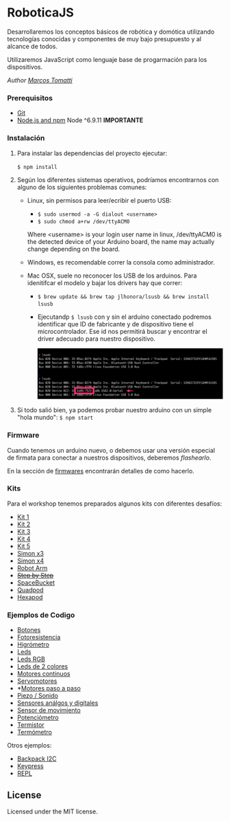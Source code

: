 # RoboticaJS
Desarrollaremos los conceptos básicos de robótica y domótica utilizando tecnologías conocidas y componentes de muy bajo presupuesto y al alcance de todos.

Utilizaremos JavaScript como lenguaje base de progarmación para los dispositivos.

_Author [Marcos Tomatti](mailto:mtomatti@elementum.com)_

### Prerequisitos

- [Git](https://git-scm.com)
- [Node.js and npm](nodejs.org) Node ^6.9.11 **IMPORTANTE**

### Instalación

1. Para instalar las dependencias del proyecto ejecutar:
   
   `$ npm install`
   
2. Según los diferentes sistemas operativos, podríamos encontrarnos con alguno de los siguientes problemas comunes:
    - Linux, sin permisos para leer/ecribir el puerto USB:
        - `$ sudo usermod -a -G dialout <username>`
        - `$ sudo chmod a+rw /dev/ttyACM0`

        Where &lt;username&gt; is your login  user name in linux, /dev/ttyACM0 is the detected device of your Arduino board, the name may actually change depending on the board.

    - Windows, es recomendable correr la consola como administrador.
    - Mac OSX, suele no reconocer los USB de los arduinos. Para idenitifcar el modelo y bajar los drivers hay que correr:
        - `$ brew update && brew tap jlhonora/lsusb && brew install lsusb`
        - Ejecutandp `$ lsusb` con y sin el arduino conectado podremos identificar que ID de fabricante y de dispositivo tiene el microcontrolador. Ese id nos permitirá buscar y encontrar el driver adecuado para nuestro dispositivo.
          
          ![lsusb](./assets/lsusb_device_id.png)

3. Si todo salió bien, ya podemos probar nuestro arduino con un simple "hola mundo":
    `$ npm start`

### Firmware
Cuando tenemos un arduino nuevo, o debemos usar una versión especial de firmata para conectar a nuestros dispositivos, deberemos _flashearlo_.

En la sección de [firmwares](./firmwares) encontrarán detalles de como hacerlo.

### Kits
Para el workshop tenemos preparados algunos kits con diferentes desafíos:
- [Kit 1](./kit1)
- [Kit 2](./kit2)
- [Kit 3](./kit3)
- [Kit 4](./kit4)
- [Kit 5](./kit5)
- [Simon x3](./simon_x3)
- [Simon x4](./simon_x4)
- [Robot Arm](./robot-arm)
- ~~[Step by Step](./step-by-step)~~
- [SpaceBucket](./spacebucket)
- [Quadpod](./quadpod)
- [Hexapod](./hexapod)


### Ejemplos de Codigo
- [Botones](./examples/button)
- [Fotoresistencia](./examples/photoresistor)
- [Higrómetro](./examples/hygrometer)
- [Leds](./examples/led)
- [Leds RGB](./examples/rgb_led)
- [Leds de 2 colores](./examples/two_color_leds)
- [Motores continuos](examples/dc_motors/)
- [Servomotores](./examples/servo_motors)
- *[Motores paso a paso](./examples/steppers)
- [Piezo / Sonido](./examples/piezo)
- [Sensores análgos y digitales](./examples/sensors)
- [Sensor de movimiento](./examples/movement)
- [Potenciómetro](./examples/potentiometer)
- [Termistor](./examples/thermistor)
- [Termómetro](./examples/temperature)

Otros ejemplos:
- [Backpack  I2C](./examples/i2c_backpack)
- [Keypress](./examples/keypress)
- [REPL](./examples/repl)

## License
Licensed under the MIT license.
